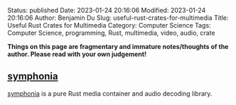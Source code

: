Status: published
Date: 2023-01-24 20:16:06
Modified: 2023-01-24 20:16:06
Author: Benjamin Du
Slug: useful-rust-crates-for-multimedia
Title: Useful Rust Crates for Multimedia
Category: Computer Science
Tags: Computer Science, programming, Rust, multimedia, video, audio, crate

**Things on this page are fragmentary and immature notes/thoughts of the author. Please read with your own judgement!**

## [symphonia](https://crates.io/crates/symphonia)
[symphonia](https://crates.io/crates/symphonia)
is a pure Rust media container and audio decoding library.

